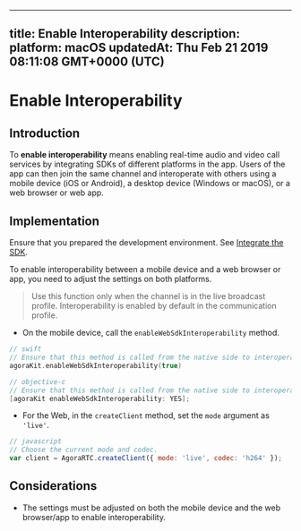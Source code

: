 
---
title: Enable Interoperability 
description: 
platform: macOS
updatedAt: Thu Feb 21 2019 08:11:08 GMT+0000 (UTC)
---
# Enable Interoperability 
## Introduction

To **enable interoperability** means enabling real-time audio and video call services by integrating SDKs of different platforms in the app. Users of the app can then join the same channel and interoperate with others using a mobile device (iOS or Android), a desktop device (Windows or macOS), or a web browser or web app.

## Implementation

Ensure that you prepared the development environment. See [Integrate the SDK](../../en/Interactive%20Broadcast/mac_video.md).

To enable interoperability between a mobile device and a web browser or app, you need to adjust the settings on both platforms. 

> Use this function only when the channel is in the live broadcast profile. Interoperability is enabled by default in the communication profile.

* On the mobile device, call the `enableWebSdkInteroperability` method.

```swift
// swift
// Ensure that this method is called from the native side to interoperate with the Web SDK.
agoraKit.enableWebSdkInteroperability(true)
```

```objective-c
// objective-c
// Ensure that this method is called from the native side to interoperate with the Web SDK.
[agoraKit enableWebSdkInteroperability: YES];
```

*  For the Web, in the `createClient` method, set the `mode` argument as `'live'`.

```javascript
// javascript
// Choose the current mode and codec.
var client = AgoraRTC.createClient({ mode: 'live', codec: 'h264' });
```

## Considerations

* The settings must be adjusted on both the mobile device and the web browser/app to enable interoperability.
